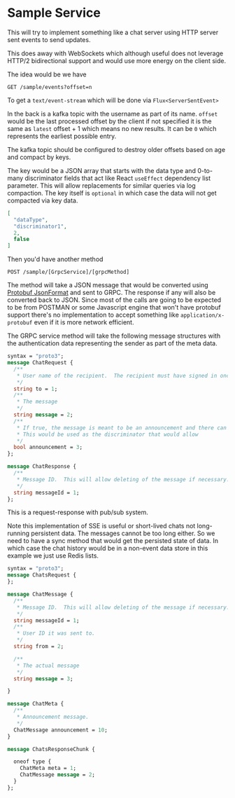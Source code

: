 # Sample Service

This will try to implement something like a chat server using HTTP server sent events to send updates.

This does away with WebSockets which although useful does not leverage HTTP/2 bidirectional support and would use more
energy on the client side.

The idea would be we have

```
GET /sample/events?offset=n
```

To get a `text/event-stream` which will be done via `Flux<ServerSentEvent>`

In the back is a kafka topic with the username as part of its name.  `offset` would be the last processed offset by the
client if not specified it is the same as `latest` offset + 1 which means no new results. It can be `0` which represents
the earliest possible entry.

The kafka topic should be configured to destroy older offsets based on age and compact by keys.

The key would be a JSON array that starts with the data type and 0-to-many discriminator fields that act like
React `useEffect` dependency list parameter. This will allow replacements for similar queries via log compaction. The
key itself is `optional` in which case the data will not get compacted via key data.

```json
[
  "dataType",
  "discriminator1",
  2,
  false
]
```

Then you'd have another method

```
POST /sample/[GrpcService]/[grpcMethod]
```

The method will take a JSON message that would be converted
using [Protobuf JsonFormat](https://codeburst.io/protocol-buffers-part-3-json-format-e1ca0af27774) and sent to GRPC. The
response if any will also be converted back to JSON. Since most of the calls are going to be expected to be from POSTMAN
or some Javascript engine that won't have protobuf support there's no implementation to accept something
like `application/x-protobuf` even if it is more network efficient.

The GRPC service method will take the following message structures with the authentication data representing the sender
as part of the meta data.

```protobuf
syntax = "proto3";
message ChatRequest {
  /**
   * User name of the recipient.  The recipient must have signed in once.
   */
  string to = 1;
  /**
   * The message
   */
  string message = 2;
  /**
   * If true, the message is meant to be an announcement and there can be only one announcement.
   * This would be used as the discriminator that would allow
   */
  bool announcement = 3;
};

message ChatResponse {
  /**
   * Message ID.  This will allow deleting of the message if necessary.
   */
  string messageId = 1;
};
```

This is a request-response with pub/sub system.

Note this implementation of SSE is useful or short-lived chats not long-running persistent data. The messages cannot be
too long either. So we need to have a sync method that would get the persisted state of data. In which case the chat
history would be in a non-event data store in this example we just use Redis lists.

```protobuf
syntax = "proto3";
message ChatsRequest {
};

message ChatMessage {
  /**
   * Message ID.  This will allow deleting of the message if necessary.
   */
  string messageId = 1;
  /**
   * User ID it was sent to.
   */
  string from = 2;

  /**
   * The actual message
   */
  string message = 3;

}

message ChatMeta {
  /**
   * Announcement message.
   */
  ChatMessage announcement = 10;
}

message ChatsResponseChunk {

  oneof type {
    ChatMeta meta = 1;
    ChatMessage message = 2;
  }
};
```
